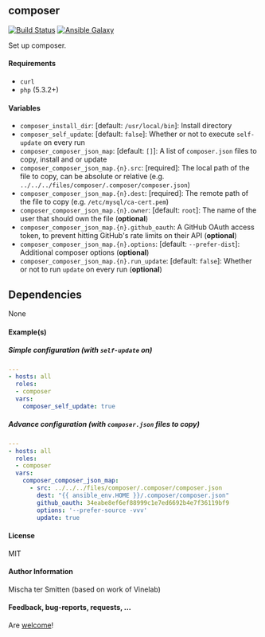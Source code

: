 ## composer

[![Build Status](https://travis-ci.org/Oefenweb/ansible-composer.svg?branch=master)](https://travis-ci.org/Oefenweb/ansible-composer) [![Ansible Galaxy](http://img.shields.io/badge/ansible--galaxy-composer-blue.svg)](https://galaxy.ansible.com/list#/roles/1626)

Set up composer.

#### Requirements

* `curl`
* `php` (5.3.2+)

#### Variables

* `composer_install_dir`: [default: `/usr/local/bin`]: Install directory
* `composer_self_update`: [default: `false`]: Whether or not to execute `self-update` on every run
* `composer_composer_json_map`: [default: `[]`]: A list of `composer.json` files to copy, install and or update
* `composer_composer_json_map.{n}.src`: [required]: The local path of the file to copy, can be absolute or relative (e.g. `../../../files/composer/.composer/composer.json`)
* `composer_composer_json_map.{n}.dest`: [required]: The remote path of the file to copy (e.g. `/etc/mysql/ca-cert.pem`)
* `composer_composer_json_map.{n}.owner`: [default: `root`]: The name of the user that should own the file (**optional**)
* `composer_composer_json_map.{n}.github_oauth`: A GitHub OAuth access token, to prevent hitting GitHub's rate limits on their API (**optional**)
* `composer_composer_json_map.{n}.options`: [default: `--prefer-dist`]: Additional composer options (**optional**)
* `composer_composer_json_map.{n}.run_update`: [default: `false`]: Whether or not to run `update` on every run (**optional**)

## Dependencies

None

#### Example(s)

##### Simple configuration (with `self-update` on)

```yaml
---
- hosts: all
  roles:
  - composer
  vars:
    composer_self_update: true
```

##### Advance configuration (with `composer.json` files to copy)

```yaml
---
- hosts: all
  roles:
  - composer
  vars:
    composer_composer_json_map:
      - src: ../../../files/composer/.composer/composer.json
        dest: "{{ ansible_env.HOME }}/.composer/composer.json"
        github_oauth: 34eabe8ef6ef88999c1e7ed6692b4e7f36119bf9
        options: '--prefer-source -vvv'
        update: true
```

#### License

MIT

#### Author Information

Mischa ter Smitten (based on work of Vinelab)

#### Feedback, bug-reports, requests, ...

Are [welcome](https://github.com/Oefenweb/ansible-composer/issues)!
